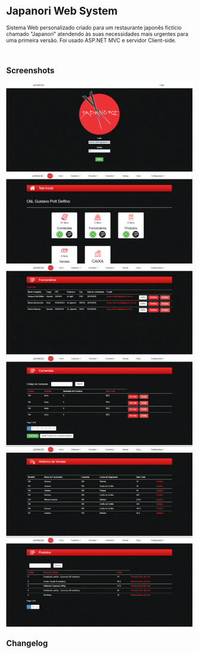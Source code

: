 # Japanori Web System
Sistema Web personalizado criado para um restaurante japonês fictício chamado "Japanori" atendendo às 
suas necessidades mais urgentes para uma primeira versão. Foi usado ASP.NET MVC e servidor Client-side.

&nbsp;

## Screenshots

<img src="https://github.com/colonny/TCC-ETEC-ASP.NET-Web-System-Japanori/blob/main/JapanoriSystem/Source/Screenshot_1.png" width="500px">
<img src="https://github.com/colonny/TCC-ETEC-ASP.NET-Web-System-Japanori/blob/main/JapanoriSystem/Source/Screenshot_2.png" width="500px">
<img src="https://github.com/colonny/TCC-ETEC-ASP.NET-Web-System-Japanori/blob/main/JapanoriSystem/Source/Screenshot_3.png" width="500px">
<img src="https://github.com/colonny/TCC-ETEC-ASP.NET-Web-System-Japanori/blob/main/JapanoriSystem/Source/Screenshot_4.png" width="500px">
<img src="https://github.com/colonny/TCC-ETEC-ASP.NET-Web-System-Japanori/blob/main/JapanoriSystem/Source/Screenshot_5.png" width="500px">
<img src="https://github.com/colonny/TCC-ETEC-ASP.NET-Web-System-Japanori/blob/main/JapanoriSystem/Source/Screenshot_6.png" width="500px">

## Changelog 
